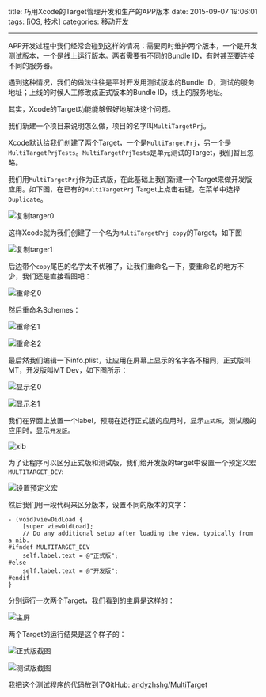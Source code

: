 title: 巧用Xcode的Target管理开发和生产的APP版本
date: 2015-09-07 19:06:01
tags: [iOS, 技术]
categories: 移动开发

---

APP开发过程中我们经常会碰到这样的情况：需要同时维护两个版本，一个是开发测试版本，一个是线上运行版本。两者需要有不同的Bundle ID，有时甚至要连接不同的服务器。

遇到这种情况，我们的做法往往是平时开发用测试版本的Bundle ID，测试的服务地址；上线的时候人工修改成正式版本的Bundle ID，线上的服务地址。

其实，Xcode的Target功能能够很好地解决这个问题。

<!--more-->

我们新建一个项目来说明怎么做，项目的名字叫`MultiTargetPrj`。

Xcode默认给我们创建了两个Target，一个是`MultiTargetPrj`，另一个是`MultiTargetPrjTests`。`MultiTargetPrjTests`是单元测试的Target，我们暂且忽略。

我们用`MultiTargetPrj`作为正式版，在此基础上我们新建一个Target来做开发版应用。如下图，在已有的`MultiTargetPrj` Target上点击右键，在菜单中选择`Duplicate`。

![复制targer0](http://s3.up4dev.com:38080/blog/multitarget/duplicate0.png)

这样Xcode就为我们创建了一个名为`MultiTargetPrj copy`的Target，如下图

![复制targer1](http://s3.up4dev.com:38080/blog/multitarget/duplicate1.png)

后边带个`copy`尾巴的名字太不优雅了，让我们重命名一下，要重命名的地方不少，我们还是直接看图吧：

![重命名0](http://s3.up4dev.com:38080/blog/multitarget/rename0.png)

然后重命名Schemes：

![重命名1](http://s3.up4dev.com:38080/blog/multitarget/rename1.png)

![重命名2](http://s3.up4dev.com:38080/blog/multitarget/rename2.png)

最后然我们编辑一下info.plist，让应用在屏幕上显示的名字各不相同，正式版叫MT，开发版叫MT Dev，如下图所示：

![显示名0](http://s3.up4dev.com:38080/blog/multitarget/display0.png)

![显示名1](http://s3.up4dev.com:38080/blog/multitarget/display0.png)

我们在界面上放置一个label，预期在运行正式版的应用时，显示`正式版`，测试版的应用时，显示`开发版`。

![xib](http://s3.up4dev.com:38080/blog/multitarget/xib.png)

为了让程序可以区分正式版和测试版，我们给开发版的target中设置一个预定义宏`MULTITARGET_DEV`:

![设置预定义宏](http://s3.up4dev.com:38080/blog/multitarget/macro.png)

然后我们用一段代码来区分版本，设置不同的版本的文字：

``` objc
- (void)viewDidLoad {
    [super viewDidLoad];
    // Do any additional setup after loading the view, typically from a nib.
#ifndef MULTITARGET_DEV
    self.label.text = @"正式版";
#else
    self.label.text = @"开发版";
#endif
}
```

分别运行一次两个Target，我们看到的主屏是这样的：

![主屏](http://s3.up4dev.com:38080/blog/multitarget/home.png)

两个Target的运行结果是这个样子的：

![正式版截图](http://s3.up4dev.com:38080/blog/multitarget/run0.png)

![测试版截图](http://s3.up4dev.com:38080/blog/multitarget/run1.png)

我把这个测试程序的代码放到了GitHub: [andyzhshg/MultiTarget](https://github.com/andyzhshg/MultiTarget)

